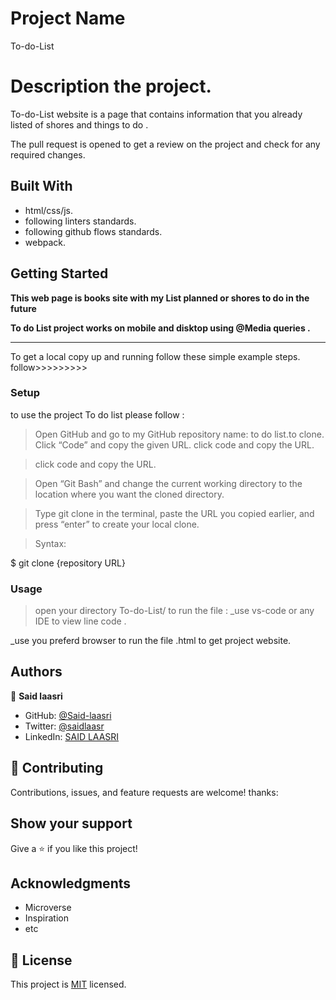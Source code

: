 # Project Name
To-do-List

# Description the project.

To-do-List website is a page that contains information that you already  listed of shores and things to do .


The pull request is opened to get a review on the project and check for any required changes.

## Built With

- html/css/js.
- following linters standards.
- following github flows standards.
- webpack.


## Getting Started

**This web page is books site with my List planned or shores to do in the future**

**To do List project  works on mobile and disktop using @Media queries .**
****************************************************
To get a local copy up and running follow these simple example steps.
follow>>>>>>>>>


### Setup

to use the project To do list please follow :
 >Open GitHub and go to my GitHub repository name: to do list.to clone.
 >Click “Code” and copy the given URL.
 >click code and copy the URL.

 >click code and copy the URL.

 >Open “Git Bash” and change the current working directory to the location where you want the cloned directory.

 >Type git clone in the terminal, paste the URL you copied earlier, and press “enter” to create your local clone.

 >Syntax:

  $ git clone {repository URL}

### Usage

>open your directory To-do-List/
to run the file :
_use vs-code or any IDE  to view line code .

_use you preferd browser to run the file .html to get project website.

## Authors

👤 **Said laasri**

- GitHub: [@Said-laasri](https://github.com/Said-laasri)
- Twitter: [@saidlaasr](https://twitter.com/saidlaasr)
- LinkedIn: [SAID LAASRI](https://www.linkedin.com/in/said-laasri-8a4367172/)


## 🤝 Contributing

Contributions, issues, and feature requests are welcome!
thanks:


## Show your support

Give a ⭐️ if you like this project!

## Acknowledgments

- Microverse
- Inspiration
- etc

## 📝 License

This project is [MIT](./MIT.md) licensed.